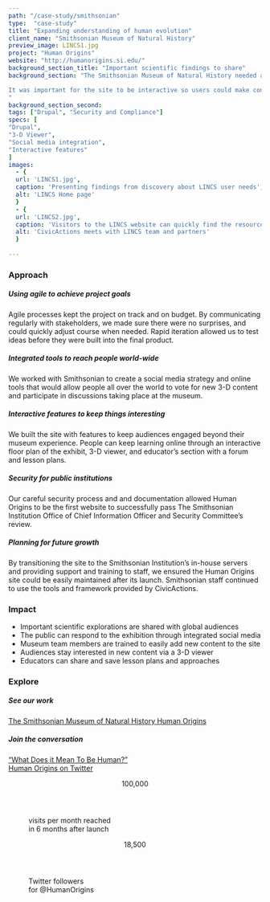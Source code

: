 ```yaml
---
path: "/case-study/smithsonian"
type:  "case-study"
title: "Expanding understanding of human evolution"
client_name: "Smithsonian Museum of Natural History"
preview_image: LINCS1.jpg
project: "Human Origins"
website: "http://humanorigins.si.edu/"
background_section_title: "Important scientific findings to share"
background_section: "The Smithsonian Museum of Natural History needed a website to showcase its new exhibition of the latest scientific explorations of human origins. These findings have profound implications for our narratives about human origins. Working together with Chedd-Angier-Lewis, CivicActions partnered with Smithsonian to build a site that would engage the public in education and dialogue about what it means to be human.

It was important for the site to be interactive so users could make connections between their experience in the museum and the additional content online. Smithsonian staff would also need to be trained so they could continue to manage the site after the initial launch of the exhibit.
"
background_section_second: 
tags: ["Drupal", "Security and Compliance"]
specs: [
"Drupal",
"3-D Viewer",
"Social media integration", 
"Interactive features"
]
images:
  - {
  url: 'LINCS1.jpg', 
  caption: 'Presenting findings from discovery about LINCS user needs', 
  alt: 'LINCS Home page'
  }
  - {
  url: 'LINCS2.jpg', 
  caption: 'Visitors to the LINCS website can quickly find the resources they need', 
  alt: 'CivicActions meets with LINCS team and partners'
  }
  
---
```


### Approach

##### Using agile to achieve project goals
Agile processes kept the project on track and on budget. By communicating regularly with stakeholders, we made sure there were no surprises, and could quickly adjust course when needed. Rapid iteration allowed us to test ideas before they were built into the final product.

##### Integrated tools to reach people world-wide
We worked with Smithsonian to create a social media strategy and online tools that would allow people all over the world to vote for new 3-D content and participate in discussions taking place at the museum.

##### Interactive features to keep things interesting
We built the site with features to keep audiences engaged beyond their museum experience. People can keep learning online through an interactive floor plan of the exhibit, 3-D viewer, and educator’s section with a forum and lesson plans.

##### Security for public institutions
Our careful security process and and documentation allowed Human Origins to be the first website to successfully pass The Smithsonian Institution Office of Chief Information Officer and Security Committee’s review.

##### Planning for future growth
By transitioning the site to the Smithsonian Institution’s in-house servers and providing support and training to staff, we ensured the Human Origins site could be easily maintained after its launch. Smithsonian staff continued to use the tools and framework provided by CivicActions.


### Impact
* Important scientific explorations are shared with global audiences
* The public can respond to the exhibition through integrated social media
* Museum team members are trained to easily add new content to the site
* Audiences stay interested in new content via a 3-D viewer
* Educators can share and save lesson plans and approaches


### Explore
##### See our work
[The Smithsonian Museum of Natural History Human Origins](http://humanorigins.si.edu/)

##### Join the conversation
[“What Does it Mean To Be Human?”](http://humanorigins.si.edu/about/become-involved/submit-your-response-what-does-it-mean-be-human)  
[Human Origins on Twitter](https://twitter.com/HumanOrigins)

 
<figure>
  <div> 
    <header>100,000 </header>
    <p>visits per month reached <br> in 6 months after launch<p>
  </div>
  <div> 
      <header>18,500</header>
      <p>Twitter followers <br> for @HumanOrigins<p>
  </div>
</figure>
